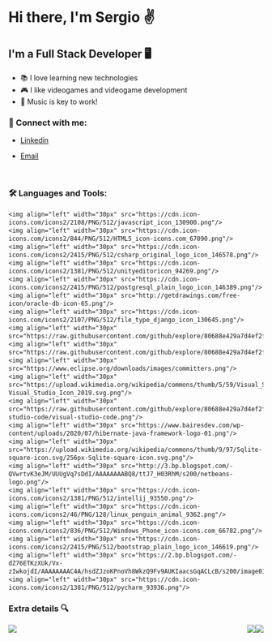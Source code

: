 
Hi there, I'm Sergio ✌
=============
## I'm a Full Stack Developer 🖥
- 📚 I love learning new technologies
- 🎮 I like videogames and videogame development
- 🎵 Music is key to work!

### 🔌 Connect with me:

- [Linkedin](https://www.linkedin.com/in/smunozli)

- [Email](mailto:sergio.munoz.lillo@gmail.com?subject=[GitHub]%20New%20Contact)

</br>

### 🛠 Languages and Tools:
    <img align="left" width="30px" src="https://cdn.icon-icons.com/icons2/2108/PNG/512/javascript_icon_130900.png"/>
    <img align="left" width="30px" src="https://cdn.icon-icons.com/icons2/844/PNG/512/HTML5_icon-icons.com_67090.png"/>
    <img align="left" width="30px" src="https://cdn.icon-icons.com/icons2/2415/PNG/512/csharp_original_logo_icon_146578.png"/>
    <img align="left" width="30px" src="https://cdn.icon-icons.com/icons2/1381/PNG/512/unityeditoricon_94269.png"/>
    <img align="left" width="30px" src="https://cdn.icon-icons.com/icons2/2415/PNG/512/postgresql_plain_logo_icon_146389.png"/>
    <img align="left" width="30px" src="http://getdrawings.com/free-icon/oracle-db-icon-65.png"/>
    <img align="left" width="30px" src="https://cdn.icon-icons.com/icons2/2107/PNG/512/file_type_django_icon_130645.png"/>
    <img align="left" width="30px" src="https://raw.githubusercontent.com/github/explore/80688e429a7d4ef2fca1e82350fe8e3517d3494d/topics/css/css.png"/>
    <img align="left" width="30px" src="https://raw.githubusercontent.com/github/explore/80688e429a7d4ef2fca1e82350fe8e3517d3494d/topics/android/android.png"/>
    <img align="left" width="30px" src="https://www.eclipse.org/downloads/images/committers.png"/>
    <img align="left" width="30px" src="https://upload.wikimedia.org/wikipedia/commons/thumb/5/59/Visual_Studio_Icon_2019.svg/125px-Visual_Studio_Icon_2019.svg.png"/>
    <img align="left" width="30px" src="https://raw.githubusercontent.com/github/explore/80688e429a7d4ef2fca1e82350fe8e3517d3494d/topics/visual-studio-code/visual-studio-code.png"/>
    <img align="left" width="30px" src="https://www.bairesdev.com/wp-content/uploads/2020/07/hibernate-java-framework-logo-01.png"/>
    <img align="left" width="30px" src="https://upload.wikimedia.org/wikipedia/commons/thumb/9/97/Sqlite-square-icon.svg/256px-Sqlite-square-icon.svg.png"/>
    <img align="left" width="30px" src="http://3.bp.blogspot.com/-QVwrtvK3eJM/UUUgVq7sDdI/AAAAAAAABQ8/ttJ7_H03RhM/s200/netbeans-logo.png"/>
    <img align="left" width="30px" src="https://cdn.icon-icons.com/icons2/1381/PNG/512/intellij_93550.png"/>
    <img align="left" width="30px" src="https://cdn.icon-icons.com/icons2/46/PNG/128/linux_penguin_animal_9362.png"/>
    <img align="left" width="30px" src="https://cdn.icon-icons.com/icons2/836/PNG/512/Windows_Phone_icon-icons.com_66782.png"/>
    <img align="left" width="30px" src="https://cdn.icon-icons.com/icons2/2415/PNG/512/bootstrap_plain_logo_icon_146619.png"/>
    <img align="left" width="30px" src="https://2.bp.blogspot.com/-dZ76ETKzXUk/Vx-zIwkojdI/AAAAAAAAC4A/hsdZJzoKPnoVh8WkzQ9Fv9AUKIaacsGqACLcB/s200/image01.png"/>
    <img align="left" width="30px" src="https://cdn.icon-icons.com/icons2/1381/PNG/512/pycharm_93936.png"/> 

### Extra details 🔍

<p>
    <img align="left" src="https://github-readme-stats.vercel.app/api?username=serujin&hide=issues&show_icons=true" />
    <img align="right" src="https://github-readme-stats.vercel.app/api/top-langs/?username=serujin&layout=compact" />
</p>

<img align="right" src="https://visitor-badge.laobi.icu/badge?page_id=serujin.serujin" />

<!--<details>
  <!--<summary>:zap: Recent GitHub Activity</summary>-->
  <!--DELETE_START_SECTION:activity-->
  <!--DELETE_END_SECTION:activity-->
<!--</details>-->
<!--</br>-->


